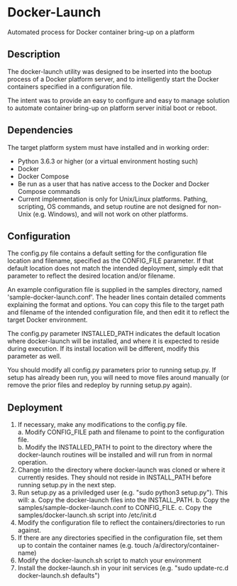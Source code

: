 # Docker-Launch
Automated process for Docker container bring-up on a platform
## Description
The docker-launch utility was designed to be inserted into the bootup process
of a Docker platform server, and to intelligently start the Docker containers
specified in a configuration file.

The intent was to provide an easy to configure and easy to manage solution to
automate container bring-up on platform server initial boot or reboot.

## Dependencies
The target platform system must have installed and in working order:
* Python 3.6.3 or higher (or a virtual environment hosting such)
* Docker
* Docker Compose
* Be run as a user that has native access to the Docker and Docker Compose
commands
* Current implementation is only for Unix/Linux platforms. Pathing, scripting,
OS commands, and setup routine are not designed for non-Unix (e.g. Windows),
and will not work on other platforms.

## Configuration
The config.py file contains a default setting for the configuration file
location and filename, specified as the CONFIG_FILE parameter. If that default
location does not match the intended deployment, simply edit that parameter
to reflect the desired location and/or filename.

An example configuration file is supplied in the samples directory, named
'sample-docker-launch.conf'. The header lines contain detailed comments
explaining the format and options. You can copy this file to the target path
and filename of the intended configuration file, and then edit it to reflect
the target Docker environment.

The config.py parameter INSTALLED_PATH indicates the default location where
docker-launch will be installed, and where it is expected to reside during
execution. If its install location will be different, modify this parameter
as well.

You should modify all config.py parameters prior to running setup.py. If setup
has already been run, you will need to move files around manually (or remove
the prior files and redeploy by running setup.py again).

## Deployment
1. If necessary, make any modifications to the config.py file.  
  a. Modify CONFIG_FILE path and filename to point to the configuration file.  
  b. Modify the INSTALLED_PATH to point to the directory where the 
docker-launch routines will be installed and will run from in normal operation.  
2. Change into the directory where docker-launch was cloned or where it
currently resides. They should not reside in INSTALL_PATH before running
setup.py in the next step.
3. Run setup.py as a priviledged user (e.g. "sudo python3 setup.py"). This
will:
  a. Copy the docker-launch files into the INSTALL_PATH.
  b. Copy the samples/sample-docker-launch.conf to CONFIG_FILE.
  c. Copy the samples/docker-launch.sh script into /etc/init.d
4. Modify the configuration file to reflect the containers/directories to
run against.
5. If there are any directories specified in the configuration file, set them
up to contain the container names (e.g. touch /a/directory/container-name)
6. Modify the docker-launch.sh script to match your environment
7. Install the docker-launch.sh in your init services (e.g. "sudo update-rc.d docker-launch.sh defaults")
